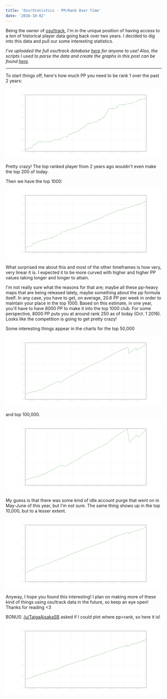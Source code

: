 ```yaml
---
title: 'Osu!Statistics - PP/Rank Over Time'
date: '2016-10-02'
---
```


Being the owner of [osu!track](https://ameobea.me/osutrack), I'm in the unique position of having access to a _ton_ of historical player data going back over two years. I decided to dig into this data and pull our some interesting statistics.

_I've uploaded the full osu!track database [here](https://i.ameo.link/osutrack_updates_full.csv.gz) for anyone to use! Also, the scripts I used to parse the data and create the graphs in this post can be found [here](https://github.com/Ameobea/osu-statistics)._

---

To start things off, here's how much PP you need to be rank 1 over the past 2 years:

![A chart plotting the amount of PP in osu! required to be rank 1 over the past 2 years](../images/blog/osu1.png)

Pretty crazy! The top ranked player from 2 years ago wouldn't even make the top 200 of today.

Then we have the top 1000:

![A chart plotting the amount of PP in osu! required to be ranked in the top 1000 players over the past 2 years](../images/blog/osu2.png)

What surprised me about this and most of the other timeframes is how very, very linear it is. I expected it to be more curved with higher and higher PP values taking longer and longer to attain.

I'm not really sure what the reasons for that are; maybe all these pp-heavy maps that are being released lately, maybe something about the pp formula itself. In any case, you have to get, on average, 20.6 PP per week in order to maintain your place in the top 1000. Based on this estimate, in one year, you'll have to have 8000 PP to make it into the top 1000 club. For some perspective, 8000 PP puts you at around rank 250 as of today (Oct. 1 2016). Looks like the competition is going to get pretty crazy!

Some interesting things appear in the charts for the top 50,000

![A chart plotting the amount of PP in osu! required to be ranked in the top 50000 players over the past 2 years](../images/blog/osu3.png)

and top 100,000.

![A chart plotting the amount of PP in osu! required to be ranked in the top 100000 players over the past 2 years](../images/blog/osu4.png)

My guess is that there was some kind of idle account purge that went on in May-June of this year, but I'm not sure. The same thing shows up in the top 10,000, but to a lesser extent.

![A chart plotting the amount of PP in osu! required to be ranked in the top 10000 players over the past 2 years](../images/blog/osu5.png)

Anyway, I hope you found this interesting! I plan on making more of these kind of things using osu!track data in the future, so keep an eye open! Thanks for reading <3

BONUS: [/u/TaigaAisakaSB](https://www.reddit.com/user/TaigaAisakaSB) asked if I could plot where pp=rank, so here it is!

![A chart plotting the amount of pp at which your pp is equal to your rank.](../images/blog/osu6.png)

